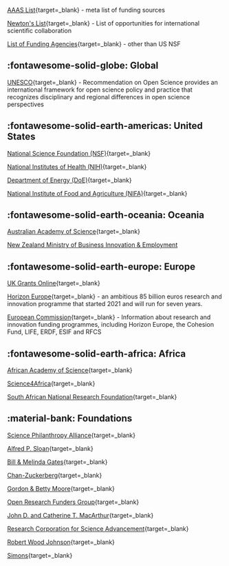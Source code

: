 
[AAAS List](https://www.science.org/content/page/where-search-funding){target=_blank} - meta list of funding sources

[Newton's List](https://www.crdfglobal.org/success-stories/newtons-list-creating-opportunities-international-scientific-collaboration){target=_blank} - List of opportunities for international scientific collaboration

[List of Funding Agencies](https://www.nsf.gov/od/oise/counterpart-funding-orgs.jsp){target=_blank} - other than US NSF

## :fontawesome-solid-globe: Global

[UNESCO](https://www.unesco.org/en/natural-sciences/open-science){target=_blank} - Recommendation on Open Science provides an international framework for open science policy and practice that recognizes disciplinary and regional differences in open science perspectives

## :fontawesome-solid-earth-americas: United States 

[National Science Foundation (NSF)](https://nsf.gov){target=_blank}

[National Institutes of Health (NIH)](https://www.nih.gov/grants-funding){target=_blank}

[Department of Energy (DoE)](https://www.energy.gov/science/office-science){target=_blank}

[National Institute of Food and Agriculture (NIFA)](https://www.nifa.usda.gov/grants/funding-opportunities){target=_blank}

## :fontawesome-solid-earth-oceania: Oceania

[Australian Academy of Science](https://www.science.org.au/curious/policy-features/open-science-and-scientific-excellence){target=_blank}

[New Zealand Ministry of Business Innovation & Employment](https://www.mbie.govt.nz/science-and-technology/science-and-innovation/funding-information-and-opportunities/)

## :fontawesome-solid-earth-europe: Europe

[UK Grants Online](https://www.grantsonline.org.uk/){target=_blank}

[Horizon Europe](https://ec.europa.eu/info/research-and-innovation/funding/funding-opportunities/funding-programmes-and-open-calls/horizon-europe_en){target=_blank} - an ambitious 85 billion euros research and innovation programme that started 2021 and will run for seven years.

[European Commission](https://ec.europa.eu/info/research-and-innovation/funding/funding-opportunities_en){target=_blank} - Information about research and innovation funding programmes, including Horizon Europe, the Cohesion Fund, LIFE, ERDF, ESIF and RFCS

## :fontawesome-solid-earth-africa: Africa

[African Academy of Science](https://www.aasciences.africa/funding){target=_blank}

[Science4Africa](https://science4africa.org/resources){target=_blank}

[South African National Research Foundation](https://www.nrf.ac.za/funding/){target=_blank}

## :material-bank: Foundations

[Science Philanthropy Alliance](https://sciencephilanthropyalliance.org/){target=_blank}

[Alfred P. Sloan](https://sloan.org/){target=_blank}

[Bill & Melinda Gates](https://www.gatesfoundation.org/about/policies-and-resources/open-access-policy){target=_blank}

[Chan-Zuckerberg](https://chanzuckerberg.com/science/programs-resources/open-science/){target=_blank}

[Gordon & Betty Moore](https://www.moore.org/programs/science){target=_blank}

[Open Research Funders Group](https://www.orfg.org/){target=_blank}

[John D. and Catherine T. MacArthur](https://www.macfound.org/){target=_blank}

[Research Corporation for Science Advancement](https://rescorp.org/){target=_blank}

[Robert Wood Johnson](https://www.rwjf.org/en/how-we-work/grants-explorer/funding-opportunities.html){target=_blank}

[Simons](https://www.simonsfoundation.org/funding-opportunities/){target=_blank}
